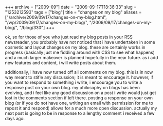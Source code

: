 +++
archive = ["2009-09"]
date = "2009-09-17T18:36:33"
slug = "1253212593"
tags = ["blog"]
title = "changes on my blog"
aliases = ["/archive/2009/09/17/changes-on-my-blog.html", "/wp/2009/09/17/changes-on-my-blog/", "/2009/09/17/changes-on-my-blog/", "/blog/330"]
+++

ok, so for those of you who just read my blog posts in your RSS
newsreader, you probably have not noticed that i have undertaken in some
cosmetic and layout changes on my blog. these are certainly works in
progress (basically just me fiddling around with CSS to see what happens)
and a much larger makeover is planned hopefully in the near future. as
i add new features and content, i will write posts about them.

additionally, i have now turned off all comments on my blog. this is in
now way meant to stifle any discussion; it is meant to encourage it.
however, if you want to respond to something i write, i encourage you to
write a response post on your own blog. my philosophy on blogs has been
evolving, and i feel like any good discussion on a post i write would just
get lost in the comments section if left there. posting a response on your
own blog (or if you do not have one, writing an email with permission for
me to repost it and respond) allows for a much more open discussion.
actually my next post is going to be in response to a lengthy comment
i received a few days ago.


